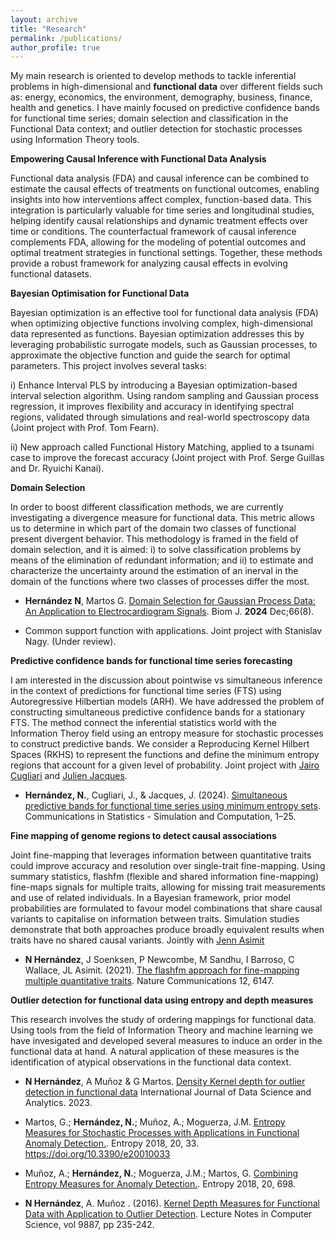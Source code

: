 ```yaml
---
layout: archive
title: "Research"
permalink: /publications/
author_profile: true
---
```


My main research is oriented to develop methods to tackle inferential problems in high-dimensional and **functional data** over different fields such as: energy, economics, the environment, demography, business, finance, health and genetics. I have mainly focused on predictive confidence bands for functional time series; domain selection and classification in the Functional Data context; and outlier detection for stochastic processes using Information Theory tools.

**Empowering Causal Inference with Functional Data Analysis**

Functional data analysis (FDA) and causal inference can be combined to estimate the causal effects of treatments on functional outcomes, enabling insights into how interventions affect complex, function-based data. This integration is particularly valuable for time series and longitudinal studies, helping identify causal relationships and dynamic treatment effects over time or conditions. The counterfactual framework of causal inference complements FDA, allowing for the modeling of potential outcomes and optimal treatment strategies in functional settings. Together, these methods provide a robust framework for analyzing causal effects in evolving functional datasets.

**Bayesian Optimisation for Functional Data**

Bayesian optimization is an effective tool for functional data analysis (FDA) when optimizing objective functions involving complex, high-dimensional data represented as functions. Bayesian optimization addresses this by leveraging probabilistic surrogate models, such as Gaussian processes, to approximate the objective function and guide the search for optimal parameters. This project involves several tasks: 

i) Enhance Interval PLS by introducing a Bayesian optimization-based interval selection algorithm. Using random sampling and Gaussian process regression, it improves flexibility and accuracy in identifying spectral regions, validated through simulations and real-world spectroscopy data (Joint project with Prof. Tom Fearn).

ii) New approach called Functional History Matching, applied to a tsunami case to improve the forecast accuracy (Joint project with Prof. Serge Guillas and Dr. Ryuichi Kanai).

**Domain Selection**

In order to boost different classification methods, we are currently investigating a divergence measure for functional data. This metric allows us to determine in which part of the domain two classes of functional present divergent behavior. This methodology is framed in the field of domain selection, and it is aimed: i) to solve classification problems by means of the elimination of redundant information; and ii) to estimate and characterize the uncertainty around the estimation of an inerval in the domain of the functions where two classes of processes differ the most.

- **Hernández N**, Martos G. [Domain Selection for Gaussian Process Data: An Application to Electrocardiogram Signals](https://onlinelibrary.wiley.com/doi/10.1002/bimj.70018). Biom J. **2024** Dec;66(8).

- Common support function with applications. Joint project with Stanislav Nagy. (Under review).

**Predictive confidence bands for functional time series forecasting**

I am interested in the discussion about pointwise vs simultaneous inference in the context of predictions for functional time series (FTS) using Autoregressive Hilbertian models (ARH). We have addressed the problem of constructing simultaneous predictive confidence bands for a stationary FTS. The method connect the inferential statistics world with the Information Theroy field using an entropy measure for stochastic processes to construct predictive bands. We consider a Reproducing Kernel Hilbert Spaces (RKHS) to represent the functions and define the minimum entropy regions that account for a given level of probability. Joint project with [Jairo Cugliari](https://julienas.univ-lyon2.fr/jcugliari/) and [Julien Jacques](https://julienas.univ-lyon2.fr/jcugliari/).

- **Hernández, N.**, Cugliari, J., & Jacques, J. (2024). [Simultaneous predictive bands for functional time series using minimum entropy sets](https://www.tandfonline.com/doi/full/10.1080/03610918.2024.2391869#d1e162). Communications in Statistics - Simulation and Computation, 1–25.
  
**Fine mapping of genome regions to detect causal associations**

Joint fine-mapping that leverages information between quantitative traits could improve accuracy and resolution over single-trait fine-mapping. Using summary statistics, flashfm (flexible and shared information fine-mapping) fine-maps signals for multiple traits, allowing for missing trait measurements and use of related individuals. In a Bayesian framework, prior model probabilities are formulated to favour model combinations that share causal variants to capitalise on information between traits. Simulation studies demonstrate that both approaches produce broadly equivalent results when traits have no shared causal variants. Jointly with [Jenn Asimit](https://www.mrc-bsu.cam.ac.uk/people/in-alphabetical-order/a-to-g/jennifer-asimit/)

- **N Hernández**, J Soenksen, P Newcombe, M Sandhu, I Barroso, C Wallace, JL Asimit. (2021). [The flashfm approach for fine-mapping multiple quantitative traits](https://www.nature.com/articles/s41467-021-26364-y). Nature Communications 12, 6147.


**Outlier detection for functional data using entropy and depth measures**

This research involves the study of ordering mappings for functional data. Using tools from the field of Information Theory and machine learning we have invesigated and developed several measures to induce an order in the functional data at hand. A natural application of these measures is the identification of atypical observations in the functional data context. 

- **N Hernández**, A Muñoz & G Martos. [Density Kernel depth for outlier detection in functional data]([https://www.researchsquare.com/article/rs-2535380/v1](https://link.springer.com/article/10.1007/s41060-023-00420-w#:~:text=In%20this%20work%2C%20we%20propose,a%20Reproducing%20Kernel%20Hilbert%20Space.)) International Journal of Data Science and Analytics. 2023. 

- Martos, G.; **Hernández, N.**; Muñoz, A.; Moguerza, J.M. [Entropy Measures for Stochastic Processes with Applications in Functional Anomaly Detection.](https://www.mdpi.com/1099-4300/20/1/33). Entropy 2018, 20, 33. https://doi.org/10.3390/e20010033

- Muñoz, A.; **Hernández, N.**; Moguerza, J.M.; Martos, G. [Combining Entropy Measures for Anomaly Detection.](https://www.mdpi.com/1099-4300/20/9/698). Entropy 2018, 20, 698.

- **N Hernández**, A. Muñoz . (2016). [Kernel Depth Measures for Functional Data with Application to Outlier Detection](https://link.springer.com/chapter/10.1007/978-3-319-44781-0_28). Lecture Notes in Computer Science, vol 9887, pp 235-242.
